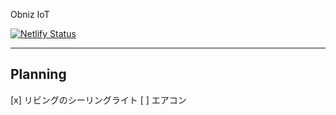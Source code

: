 Obniz IoT

[![Netlify Status](https://api.netlify.com/api/v1/badges/8a931bd0-001e-460d-b0ba-428539f554b9/deploy-status)](https://app.netlify.com/sites/obniz-iot/deploys)

---

## Planning

[x] リビングのシーリングライト
[ ] エアコン
